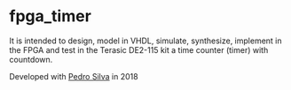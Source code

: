 # fpga_timer
It is intended to design, model in VHDL, simulate, synthesize, implement in the FPGA and test in the Terasic DE2-115 kit a time counter (timer) with countdown.

Developed with [Pedro Silva](https://github.com/pedromsilva99) in 2018
